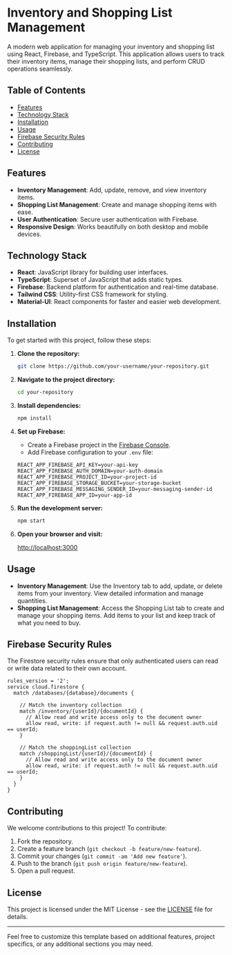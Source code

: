 # Inventory and Shopping List Management

A modern web application for managing your inventory and shopping list using React, Firebase, and TypeScript. This application allows users to track their inventory items, manage their shopping lists, and perform CRUD operations seamlessly.

## Table of Contents

- [Features](#features)
- [Technology Stack](#technology-stack)
- [Installation](#installation)
- [Usage](#usage)
- [Firebase Security Rules](#firebase-security-rules)
- [Contributing](#contributing)
- [License](#license)

## Features

- **Inventory Management**: Add, update, remove, and view inventory items.
- **Shopping List Management**: Create and manage shopping items with ease.
- **User Authentication**: Secure user authentication with Firebase.
- **Responsive Design**: Works beautifully on both desktop and mobile devices.

## Technology Stack

- **React**: JavaScript library for building user interfaces.
- **TypeScript**: Superset of JavaScript that adds static types.
- **Firebase**: Backend platform for authentication and real-time database.
- **Tailwind CSS**: Utility-first CSS framework for styling.
- **Material-UI**: React components for faster and easier web development.

## Installation

To get started with this project, follow these steps:

1. **Clone the repository:**

    ```bash
    git clone https://github.com/your-username/your-repository.git
    ```

2. **Navigate to the project directory:**

    ```bash
    cd your-repository
    ```

3. **Install dependencies:**

    ```bash
    npm install
    ```

4. **Set up Firebase:**

    - Create a Firebase project in the [Firebase Console](https://console.firebase.google.com/).
    - Add Firebase configuration to your `.env` file:

    ```env
    REACT_APP_FIREBASE_API_KEY=your-api-key
    REACT_APP_FIREBASE_AUTH_DOMAIN=your-auth-domain
    REACT_APP_FIREBASE_PROJECT_ID=your-project-id
    REACT_APP_FIREBASE_STORAGE_BUCKET=your-storage-bucket
    REACT_APP_FIREBASE_MESSAGING_SENDER_ID=your-messaging-sender-id
    REACT_APP_FIREBASE_APP_ID=your-app-id
    ```

5. **Run the development server:**

    ```bash
    npm start
    ```

6. **Open your browser and visit:**

    [http://localhost:3000](http://localhost:3000)

## Usage

- **Inventory Management**: Use the Inventory tab to add, update, or delete items from your inventory. View detailed information and manage quantities.
- **Shopping List Management**: Access the Shopping List tab to create and manage your shopping items. Add items to your list and keep track of what you need to buy.

## Firebase Security Rules

The Firestore security rules ensure that only authenticated users can read or write data related to their own account.

```plaintext
rules_version = '2';
service cloud.firestore {
  match /databases/{database}/documents {

    // Match the inventory collection
    match /inventory/{userId}/{documentId} {
      // Allow read and write access only to the document owner
      allow read, write: if request.auth != null && request.auth.uid == userId;
    }

    // Match the shoppingList collection
    match /shoppingList/{userId}/{documentId} {
      // Allow read and write access only to the document owner
      allow read, write: if request.auth != null && request.auth.uid == userId;
    }
  }
}
```

## Contributing

We welcome contributions to this project! To contribute:

1. Fork the repository.
2. Create a feature branch (`git checkout -b feature/new-feature`).
3. Commit your changes (`git commit -am 'Add new feature'`).
4. Push to the branch (`git push origin feature/new-feature`).
5. Open a pull request.

## License

This project is licensed under the MIT License - see the [LICENSE](LICENSE) file for details.

---

Feel free to customize this template based on additional features, project specifics, or any additional sections you may need.